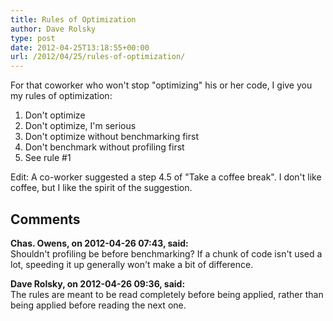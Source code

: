 ```yaml
---
title: Rules of Optimization
author: Dave Rolsky
type: post
date: 2012-04-25T13:18:55+00:00
url: /2012/04/25/rules-of-optimization/
---
```

For that coworker who won't stop "optimizing" his or her code, I give you my rules of optimization:

  1. Don't optimize
  2. Don't optimize, I'm serious
  3. Don't optimize without benchmarking first
  4. Don't benchmark without profiling first
  5. See rule #1

Edit: A co-worker suggested a step 4.5 of "Take a coffee break". I don't like coffee, but I like the spirit of the suggestion.

## Comments

**Chas. Owens, on 2012-04-26 07:43, said:**  
Shouldn't profiling be before benchmarking? If a chunk of code isn't used a lot, speeding it up generally won't make a bit of difference.

**Dave Rolsky, on 2012-04-26 09:36, said:**  
The rules are meant to be read completely before being applied, rather than being applied before reading the next one.